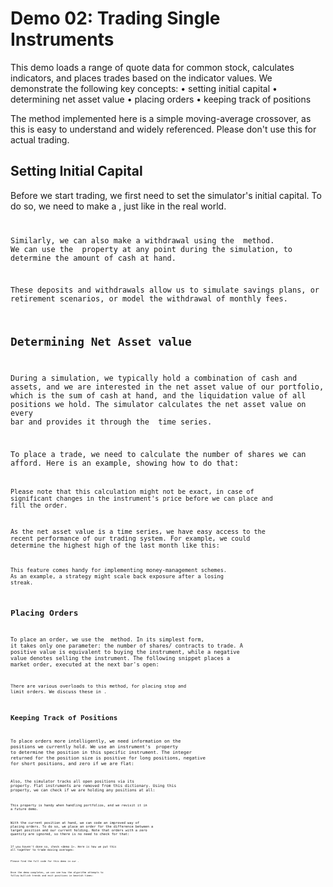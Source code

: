# Demo 02: Trading Single Instruments

This demo loads a range of quote data for common stock, calculates indicators, and places trades based on the indicator values. We demonstrate the following key concepts: 
•    setting initial capital
•    determining net asset value
•    placing orders
•    keeping track of positions

The method implemented here is a simple moving-average crossover, as this is easy to understand and widely referenced. Please don't use this for actual trading. 

## Setting Initial Capital

Before we start trading, we first need to set the simulator's initial capital. To do so, we need to make a <Deposit>, just like in the real world.
<code>

Similarly, we can also make a withdrawal using the 
<Withdraw> method. We can use the 
<Cash> property at any point during the simulation, to determine the amount of cash at hand.

These deposits and withdrawals allow us to simulate savings plans, or retirement scenarios, or model the withdrawal of monthly fees.

## Determining Net Asset value

During a simulation, we typically hold a combination of cash and assets, and we are interested in the net asset value of our portfolio, which is the sum of cash at hand, and the liquidation value of all positions we hold. The simulator calculates the net asset value on every bar and provides it through the <NetAssetValue> time series.

To place a trade, we need to calculate the number of shares we can afford. Here is an example, showing how to do that:
<code> 

Please note that this calculation might not be exact, in case of significant changes in the instrument's price before we can place and fill the order.

As the net asset value is a time series, we have easy access to the recent performance of our trading system. For example, we could determine the highest high of the last month like this: 
 <code>

This feature comes handy for implementing money-management schemes. As an example, a strategy might scale back exposure after a losing streak.

## Placing Orders

To place an order, we use the <Trade> method. In its simplest form, it takes only one parameter: the number of shares/ contracts to trade. A positive value is equivalent to buying the instrument, while a negative value denotes selling the instrument. The following snippet places a market order, executed at the next bar's open:
<code>

There are various overloads to this method, for placing stop and limit orders. We discuss these in <demo orders>.

## Keeping Track of Positions

To place orders more intelligently, we need information on the positions we currently hold. We use an instrument's <Position> property to determine the position in this specific instrument. The integer returned for the position size is positive for long positions, negative for short positions, and zero if we are flat:
<code>

 Also, the simulator tracks all open positions via its <Positions> property. Flat instruments are removed from this dictionary. Using this property, we can check if we are holding any positions at all: 
<code>

This property is handy when handling portfolios, and we revisit it in a future demo. 

With the current position at hand, we can code an improved way of placing orders. To do so, we place an order for the difference between a target position and our current holding. Note that orders with a zero quantity are ignored, so there is no need to check for that: 
 <code>

If you haven't done so, check <demo 1>. Here is how we put this all together to trade moving averages:
<code>

Please find the full code for this demo in our <repository>.

Once the demo completes, we can see how the algorithm attempts to follow bullish trends and exit positions in bearish times: 
<image>